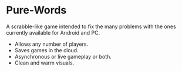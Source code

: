 # Pure-Words
A scrabble-like game intended to fix the many problems with the ones currently available for Android and PC.

- Allows any number of players.
- Saves games in the cloud.
- Asynchronous or live gameplay or both.
- Clean and warm visuals.
